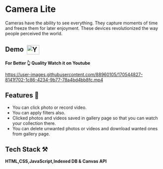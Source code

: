 # Camera Lite 

Cameras have the ability to see everything. They capture moments of time and freeze them for later enjoyment. These devices revolutionized the way people perceived the world.


## Demo &nbsp;<a href="https://youtu.be/_HaUZ36TSNM" target="_blank"><img align="center" src="https://raw.githubusercontent.com/rahuldkjain/github-profile-readme-generator/master/src/images/icons/Social/youtube.svg" alt="Youtube" height="30" width="40" /></a>


**For Better 👆 Quality Watch it on Youtube**

https://user-images.githubusercontent.com/88960105/170544827-8141f702-1c86-4234-9b77-78a4bd4bb8fc.mp4

## Features 📝

- You can click photo or record video.
- You can apply filters also.
- Clicked photos and videos saved in gallery page so that you can watch your collection there.
- You can delete unwanted photos or videos and download wanted ones from gallery page.


## Tech Stack ⚒

**HTML,CSS,JavaScript,Indexed DB & Canvas API**

